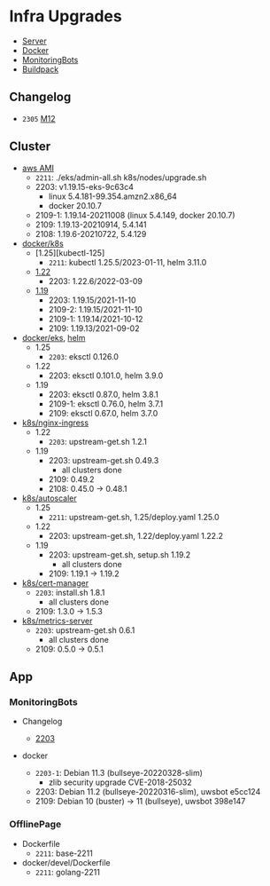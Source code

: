 # Infra Upgrades

* [Server](../upgrades/server.md)
* [Docker](../upgrades/docker.md)
* [MonitoringBots](https://github.com/TalkingPts/MonitoringBots/docs/upgrades.md)
* [Buildpack](https://github.com/TalkingPts/Buildpack/docs/upgrades.md)

## Changelog

* `2305` [M12](https://github.com/TalkingPts/Infrastructure/milestone/12)

## Cluster

* [aws AMI][aws-ami]
    * `2211`: ./eks/admin-all.sh k8s/nodes/upgrade.sh
    * 2203: v1.19.15-eks-9c63c4
        * linux 5.4.181-99.354.amzn2.x86_64
        * docker 20.10.7
    * 2109-1: 1.19.14-20211008 (linux 5.4.149, docker 20.10.7)
    * 2109: 1.19.13-20210914, 5.4.141
    * 2108: 1.19.6-20210722, 5.4.129
* [docker/k8s][kubectl]
    * [1.25][kubectl-125]
        * `2211`: kubectl 1.25.5/2023-01-11, helm 3.11.0
    * [1.22][kubectl-122]
        * 2203: 1.22.6/2022-03-09
    * [1.19][kubectl-119]
        * 2203: 1.19.15/2021-11-10
        * 2109-2: 1.19.15/2021-11-10
        * 2109-1: 1.19.14/2021-10-12
        * 2109: 1.19.13/2021-09-02
* [docker/eks][eksctl], [helm][helm]
    * 1.25
        * `2203`: eksctl 0.126.0
    * 1.22
        * 2203: eksctl 0.101.0, helm 3.9.0
    * 1.19
        * 2203: eksctl 0.87.0, helm 3.8.1
        * 2109-1: eksctl 0.76.0, helm 3.7.1
        * 2109: eksctl 0.67.0, helm 3.7.0
* [k8s/nginx-ingress][nginx-ingress]
    * 1.22
        * `2203`: upstream-get.sh 1.2.1
    * 1.19
        * 2203: upstream-get.sh 0.49.3
            * all clusters done
        * 2109: 0.49.2
        * 2108: 0.45.0 -> 0.48.1
* [k8s/autoscaler][k8s-autoscaler]
    * 1.25
        * `2211`: upstream-get.sh, 1.25/deploy.yaml 1.25.0
    * 1.22
        * 2203: upstream-get.sh, 1.22/deploy.yaml 1.22.2
    * 1.19
        * 2203: upstream-get.sh, setup.sh 1.19.2
            * all clusters done
        * 2109: 1.19.1 -> 1.19.2
* [k8s/cert-manager][cert-manager]
    * `2203`: install.sh 1.8.1
        * all clusters done
    * 2109: 1.3.0 -> 1.5.3
* [k8s/metrics-server][metrics-server]
    * `2203`: upstream-get.sh 0.6.1
        * all clusters done
    * 2109: 0.5.0 -> 0.5.1

[aws-ami]: https://docs.aws.amazon.com/eks/latest/userguide/eks-linux-ami-versions.html
[kubectl]: https://docs.aws.amazon.com/eks/latest/userguide/install-kubectl.html#linux
[kubectl-119]: https://amazon-eks.s3.us-west-2.amazonaws.com/?versions&prefix=1.19
[kubectl-122]: https://amazon-eks.s3.us-west-2.amazonaws.com/?versions&prefix=1.22
[eksctl]: https://github.com/weaveworks/eksctl/tags
[helm]: https://github.com/helm/helm/tags
[nginx-ingress]: https://github.com/kubernetes/ingress-nginx/releases
[k8s-autoscaler]: https://github.com/kubernetes/autoscaler/releases
[cert-manager]: https://github.com/jetstack/cert-manager/releases
[metrics-server]: https://github.com/kubernetes-sigs/metrics-server/releases

## App

### MonitoringBots

* Changelog

    * [2203](https://github.com/TalkingPts/MonitoringBots/compare/ff20e4dac62f53d2cddd4399e820f2fe781604c1...0006eb83ef048c00418c8e5727faf977e8d25b01)

* docker
    * `2203-1`: Debian 11.3 (bullseye-20220328-slim)
        * zlib security upgrade CVE-2018-25032
    * 2203: Debian 11.2 (bullseye-20220316-slim), uwsbot e5cc124
    * 2109: Debian 10 (buster) -> 11 (bullseye), uwsbot 398e147

### OfflinePage

* Dockerfile
    * `2211`: base-2211
* docker/devel/Dockerfile
    * `2211`: golang-2211
